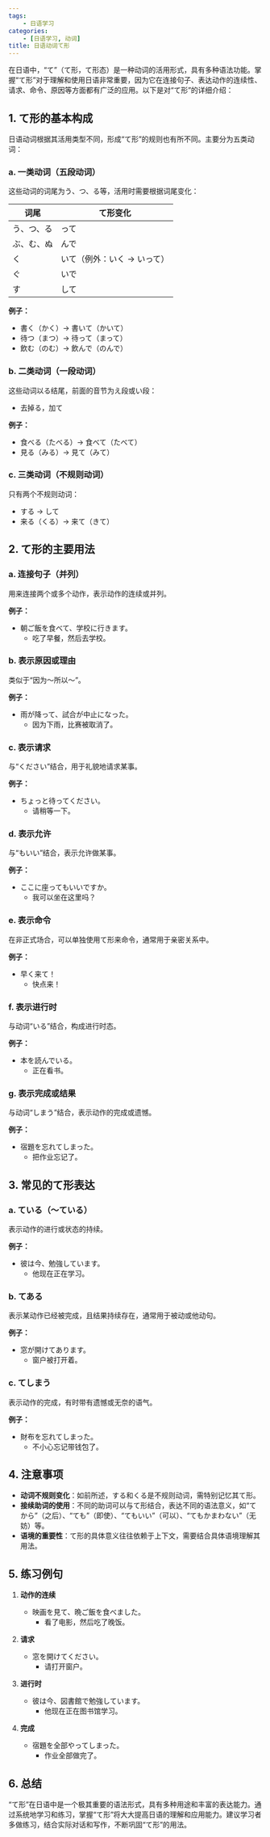```yaml
---
tags:
    - 日语学习
categories:
    - [日语学习, 动词]
title: 日语动词て形
---
```


在日语中，“て”（て形，て形态）是一种动词的活用形式，具有多种语法功能。掌握“て形”对于理解和使用日语非常重要，因为它在连接句子、表达动作的连续性、请求、命令、原因等方面都有广泛的应用。以下是对“て形”的详细介绍：

## 1. **て形的基本构成**

日语动词根据其活用类型不同，形成“て形”的规则也有所不同。主要分为五类动词：

### a. **一类动词（五段动词）**

这些动词的词尾为う、つ、る等，活用时需要根据词尾变化：

| 词尾       | て形变化                    |
| ---------- | --------------------------- |
| う、つ、る | って                        |
| ぶ、む、ぬ | んで                        |
| く         | いて（例外：いく → いって） |
| ぐ         | いで                        |
| す         | して                        |

**例子：**

-   書く（かく）→ 書いて（かいて）
-   待つ（まつ）→ 待って（まって）
-   飲む（のむ）→ 飲んで（のんで）

### b. **二类动词（一段动词）**

这些动词以る结尾，前面的音节为え段或い段：

-   去掉る，加て

**例子：**

-   食べる（たべる）→ 食べて（たべて）
-   見る（みる）→ 見て（みて）

### c. **三类动词（不规则动词）**

只有两个不规则动词：

-   する → して
-   来る（くる）→ 来て（きて）

## 2. **て形的主要用法**

### a. **连接句子（并列）**

用来连接两个或多个动作，表示动作的连续或并列。

**例子：**

-   朝ご飯を食べて、学校に行きます。
    -   吃了早餐，然后去学校。

### b. **表示原因或理由**

类似于“因为～所以～”。

**例子：**

-   雨が降って、試合が中止になった。
    -   因为下雨，比赛被取消了。

### c. **表示请求**

与“ください”结合，用于礼貌地请求某事。

**例子：**

-   ちょっと待ってください。
    -   请稍等一下。

### d. **表示允许**

与“もいい”结合，表示允许做某事。

**例子：**

-   ここに座ってもいいですか。
    -   我可以坐在这里吗？

### e. **表示命令**

在非正式场合，可以单独使用て形来命令，通常用于亲密关系中。

**例子：**

-   早く来て！
    -   快点来！

### f. **表示进行时**

与动词“いる”结合，构成进行时态。

**例子：**

-   本を読んでいる。
    -   正在看书。

### g. **表示完成或结果**

与动词“しまう”结合，表示动作的完成或遗憾。

**例子：**

-   宿題を忘れてしまった。
    -   把作业忘记了。

## 3. **常见的て形表达**

### a. **ている（～ている）**

表示动作的进行或状态的持续。

**例子：**

-   彼は今、勉強しています。
    -   他现在正在学习。

### b. **てある**

表示某动作已经被完成，且结果持续存在，通常用于被动或他动句。

**例子：**

-   窓が開けてあります。
    -   窗户被打开着。

### c. **てしまう**

表示动作的完成，有时带有遗憾或无奈的语气。

**例子：**

-   財布を忘れてしまった。
    -   不小心忘记带钱包了。

## 4. **注意事项**

-   **动词不规则变化**：如前所述，する和くる是不规则动词，需特别记忆其て形。
-   **接续助词的使用**：不同的助词可以与て形结合，表达不同的语法意义，如“てから”（之后）、“ても”（即使）、“てもいい”（可以）、“てもかまわない”（无妨）等。
-   **语境的重要性**：て形的具体意义往往依赖于上下文，需要结合具体语境理解其用法。

## 5. **练习例句**

1. **动作的连续**

    - 映画を見て、晩ご飯を食べました。
        - 看了电影，然后吃了晚饭。

2. **请求**

    - 窓を開けてください。
        - 请打开窗户。

3. **进行时**

    - 彼は今、図書館で勉強しています。
        - 他现在正在图书馆学习。

4. **完成**
    - 宿題を全部やってしまった。
        - 作业全部做完了。

## 6. **总结**

“て形”在日语中是一个极其重要的语法形式，具有多种用途和丰富的表达能力。通过系统地学习和练习，掌握“て形”将大大提高日语的理解和应用能力。建议学习者多做练习，结合实际对话和写作，不断巩固“て形”的用法。
